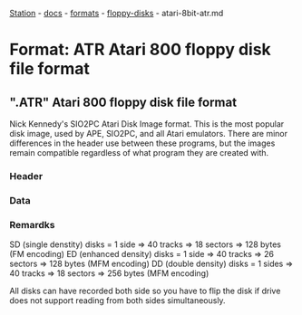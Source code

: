 [Station](../../../README.md) - [docs](../../index.md) - [formats](../index.md) - [floppy-disks](./index.md) - atari-8bit-atr.md

# Format: ATR Atari 800 floppy disk file format
## ".ATR" Atari 800 floppy disk file format
Nick Kennedy's SIO2PC Atari Disk Image format. This is the most popular disk 
image, used by APE, SIO2PC, and all Atari emulators. There are minor differences 
in the header use between these programs, but the images remain compatible 
regardless of what program they are created with.

### Header


### Data


### Remardks
SD (single denstity) disks = 1 side => 40 tracks => 18 sectors => 128 bytes (FM encoding)
ED (enhanced density) disks = 1 side => 40 tracks => 26 sectors => 128 bytes (MFM encoding)
DD (double density) disks = 1 sides => 40 tracks => 18 sectors => 256 bytes (MFM encoding)

All disks can have recorded both side so you have to flip the disk if drive does not support 
reading from both sides simultaneously.